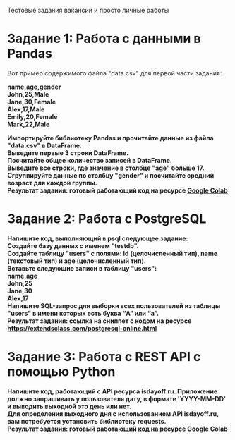 Тестовые задания вакансий и просто личные работы

# Задание 1: Работа с данными в Pandas<br>
Вот пример содержимого файла "data.csv" для первой части задания:<b>

name,age,gender<br>
John,25,Male<br>
Jane,30,Female<br>
Alex,17,Male<br>
Emily,20,Female<br>
Mark,22,Male<br>

Импортируйте библиотеку Pandas и прочитайте данные из файла "data.csv" в DataFrame.<br>
Выведите первые 3 строки DataFrame.<br>
Посчитайте общее количество записей в DataFrame.<br>
Выведите все строки, где значение в столбце "age" больше 17.<br>
Сгруппируйте данные по столбцу "gender" и посчитайте средний возраст для каждой группы.<br>
Результат задания: готовый работающий код на ресурсе [Google Colab ](https://colab.research.google.com/)<br>

# Задание 2: Работа с PostgreSQL<br>
Напишите код, выполняющий в psql следующее задание:<br>
Создайте базу данных с именем "testdb".<br>
Создайте таблицу "users" с полями: id (целочисленный тип), name (текстовый тип) и age (целочисленный тип).<br>
Вставьте следующие записи в таблицу "users":<br>
  name,age<br>
  John,25<br>
  Jane,30<br>
  Alex,17<br>
Напишите SQL-запрос для выборки всех пользователей из таблицы "users" в имени которых есть буква “A” или “a”.<br>
Результат задания: ссылка на сниппет с кодом на ресурсе https://extendsclass.com/postgresql-online.html <br>

# Задание 3: Работа с REST API с помощью Python<br>
Напишите код, работающий с API ресурса isdayoff.ru. Приложение должно запрашивать у пользователя дату, в формате 'YYYY-MM-DD' и выводить выходной это день или нет.<br>
Для определения выходного дня с использованием API isdayoff.ru, вам потребуется установить библиотеку requests.<br>
Результат задания: готовый работающий код на ресурсе [Google Colab](https://colab.research.google.com/)
